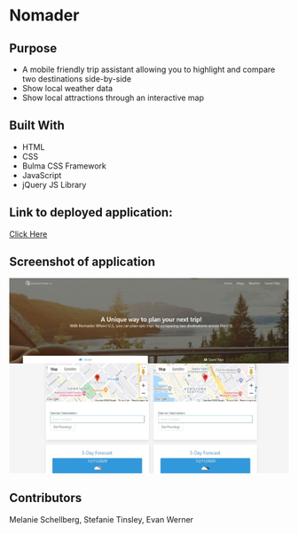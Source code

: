 # Nomader

## Purpose
* A mobile friendly trip assistant allowing you to highlight and compare two destinations side-by-side
* Show local weather data
* Show local attractions through an interactive map

## Built With
* HTML
* CSS
* Bulma CSS Framework
* JavaScript
* jQuery JS Library

## Link to deployed application:
[Click Here](https://evan-wer.github.io/Travel-Buddy/)

## Screenshot of application
![Nomader Snapshot](https://github.com/Evan-Wer/Travel-Buddy/blob/main/assets/images/Nomader_Screenshot.JPG)


## Contributors
Melanie Schellberg,
Stefanie Tinsley,
Evan Werner
